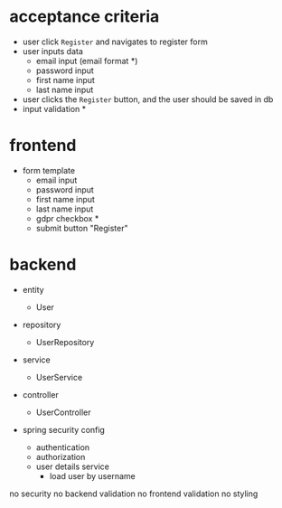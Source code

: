 # acceptance criteria

- user click `Register` and navigates to register form
- user inputs data
    - email input (email format *)
    - password input
    - first name input
    - last name input
- user clicks the `Register` button, and the user should be saved in db
- input validation *

# frontend

- form template
    - email input
    - password input
    - first name input
    - last name input
    - gdpr checkbox *
    - submit button "Register"

# backend

- entity
    - User
- repository
    - UserRepository
- service
    - UserService
- controller
    - UserController

- spring security config
    - authentication
    - authorization
    - user details service
        - load user by username

no security
no backend validation
no frontend validation
no styling
